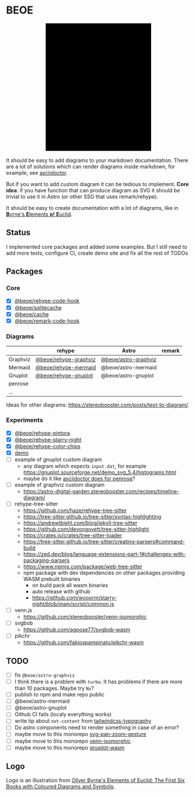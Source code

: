 # BEOE

<p align="center">
  <picture>
    <source media="(prefers-color-scheme: dark)" srcset="logo/logo-dark.svg">
    <img alt="" src="logo/logo.svg" width="288" height="348">
  </picture>
</p>

It should be easy to add diagrams to your markdown documentation. There are a lot of solutions which can render diagrams inside markdown, for example, see [asciidoctor](https://docs.asciidoctor.org/diagram-extension/latest/).

But if you want to add custom diagram it can be tedious to implement. **Core idea**: if you have function that can produce diagram as SVG it should be trivial to use it in Astro (or other SSG that uses remark/rehype).

It should be easy to create documentation with a lot of diagrams, like in [**B**yrne's **E**lements **o**f **E**uclid](https://www.c82.net/euclid/).

## Status

I implemented core packages and added some examples. But I still need to add more tests, configure CI, create demo site and fix all the rest of TODOs

## Packages

### Core

- [x] [@beoe/rehype-code-hook](/packages/rehype-code-hook/)
- [x] [@beoe/sqlitecache](/packages/sqlitecache/)
- [x] [@beoe/cache](/packages/cache/)
- [x] [@beoe/remark-code-hook](/packages/remark-code-hook/)

### Diagrams

|          | rehype                                              | Astro                                             | remark |
| -------- | --------------------------------------------------- | ------------------------------------------------- | ------ |
| Graphviz | [@beoe/rehype-graphviz](/packages/rehype-graphviz/) | [@beoe/astro-graphviz](/packages/astro-graphviz/) |        |
| Mermaid  | [@beoe/rehype-mermaid](/packages/rehype-mermaid/)   | @beoe/astro-mermaid                               |        |
| Gnuplot  | [@beoe/rehype-gnuplot](/packages/rehype-gnuplot/)   | @beoe/astro-gnuplot                               |        |
| penrose  |                                                     |                                                   |        |
| ...      |                                                     |                                                   |        |

Ideas for other diagrams: https://stereobooster.com/posts/text-to-diagram/.

### Experiments

- [x] [@beoe/rehype-pintora](/experiments/rehype-mermaid/)
- [x] [@beoe/rehype-starry-night](/experiments/rehype-starry-night/)
- [x] [@beoe/rehype-color-chips](/experiments/rehype-color-chips/)
- [x] [demo](/packages/demo/)
- [ ] example of gnuplot custom diagram
  - any diagram which expects `input.dat`, for example https://gnuplot.sourceforge.net/demo_svg_5.4/histograms.html
  - maybe do it like [asciidoctor does for penrose](https://docs.asciidoctor.org/diagram-extension/latest/diagram_types/penrose/)?
- [ ] example of graphviz custom diagram
  - https://astro-digital-garden.stereobooster.com/recipes/timeline-diagram/
- [ ] rehype-tree-sitter
  - https://github.com/haze/rehype-tree-sitter
  - https://tree-sitter.github.io/tree-sitter/syntax-highlighting
  - https://andrewtbiehl.com/blog/jekyll-tree-sitter
  - https://github.com/devongovett/tree-sitter-highlight
  - https://crates.io/crates/tree-sitter-loader
  - https://tree-sitter.github.io/tree-sitter/creating-parsers#command-build
  - https://zed.dev/blog/language-extensions-part-1#challenges-with-packaging-parsers
  - https://www.npmjs.com/package/web-tree-sitter
  - npm package with dev dependencies on other packages providing WASM prebuilt binaries
    - on build pack all wasm binaries
    - auto release with github
    - https://github.com/wooorm/starry-night/blob/main/script/common.js
- [ ] venn.js
  - https://github.com/stereobooster/venn-isomorphic
- [ ] svgbob
  - https://github.com/agoose77/svgbob-wasm
- [ ] pikchr
  - https://github.com/fabiospampinato/pikchr-wasm

## TODO

- [ ] fix `@beoe/astro-graphviz`
- [ ] I think there is a problem with `turbo`. It has problems if there are more than 10 packages. Maybe try `Nx`?
- [ ] publish to npm and make repo public
- [ ] @beoe/astro-mermaid
- [ ] @beoe/astro-gnuplot
- [ ] Github CI fails (localy everything works)
- [ ] write tip about `not-content` from [tailwindcss-typography](https://github.com/tailwindlabs/tailwindcss-typography)
- [ ] Do astro components need to render something in case of an error?
- [ ] maybe move to this monorepo [svg-pan-zoom-gesture](https://github.com/stereobooster/svg-pan-zoom-gesture)
- [ ] maybe move to this monorepo [venn-isomorphic](https://github.com/stereobooster/venn-isomorphic)
- [ ] maybe move to this monorepo [gnuplot-wasm](https://github.com/stereobooster/gnuplot-wasm)

## Logo

Logo is an illustration from [Oliver Byrne's Elements of Euclid: The First Six Books with Coloured Diagrams and Symbols](https://www.c82.net/euclid/).
